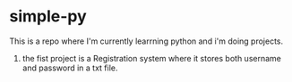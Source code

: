 # simple-py
This is a repo where I'm currently learrning python and i'm doing projects.
  1. the fist project is a Registration system where it stores both username and password in a txt file.
